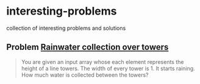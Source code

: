 # interesting-problems
collection of interesting problems and solutions

## Problem [Rainwater collection over towers](rainwater-and-towers/INTRO.md)
> You are given an input array whose each element represents the height of a line towers.
The width of every tower is 1. It starts raining. How much water is collected between the towers?
